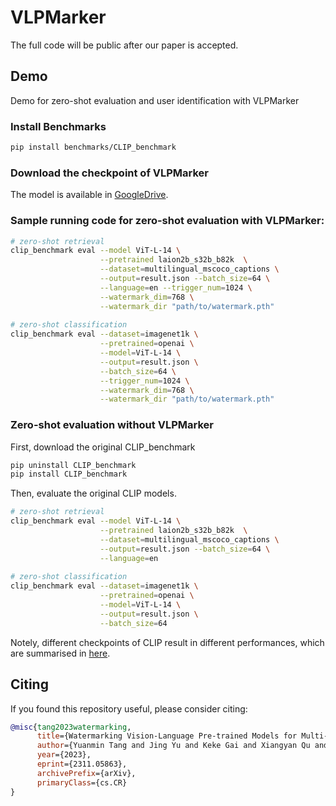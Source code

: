 # VLPMarker
The full code will be public after our paper is accepted.

## Demo
Demo for zero-shot evaluation and user identification with VLPMarker

### Install Benchmarks
```bash
pip install benchmarks/CLIP_benchmark
```

### Download the checkpoint of VLPMarker
The model is available in [GoogleDrive](https://drive.google.com/file/d/1YdNz35tAuEEGwrpQDU1ASRnS4a0Q6i3W/view?usp=sharing).

### Sample running code for zero-shot evaluation with VLPMarker:
```bash
# zero-shot retrieval 
clip_benchmark eval --model ViT-L-14 \
                    --pretrained laion2b_s32b_b82k  \
                    --dataset=multilingual_mscoco_captions \
                    --output=result.json --batch_size=64 \
                    --language=en --trigger_num=1024 \
                    --watermark_dim=768 \
                    --watermark_dir "path/to/watermark.pth"
                    
# zero-shot classification 
clip_benchmark eval --dataset=imagenet1k \
                    --pretrained=openai \
                    --model=ViT-L-14 \
                    --output=result.json \
                    --batch_size=64 \
                    --trigger_num=1024 \
                    --watermark_dim=768 \
                    --watermark_dir "path/to/watermark.pth"
```

### Zero-shot evaluation without VLPMarker

First, download the original CLIP_benchmark

```bash
pip uninstall CLIP_benchmark
pip install CLIP_benchmark
```

Then, evaluate the original CLIP models.
```bash
# zero-shot retrieval 
clip_benchmark eval --model ViT-L-14 \
                    --pretrained laion2b_s32b_b82k  \
                    --dataset=multilingual_mscoco_captions \
                    --output=result.json --batch_size=64 \
                    --language=en
                    
# zero-shot classification 
clip_benchmark eval --dataset=imagenet1k \
                    --pretrained=openai \
                    --model=ViT-L-14 \
                    --output=result.json \
                    --batch_size=64 
```
Notely, different checkpoints of CLIP result in different performances, which are summarised in [here](https://github.com/LAION-AI/CLIP_benchmark/blob/main/benchmark/benchmark.csv).
## Citing

If you found this repository useful, please consider citing:

```bibtex
@misc{tang2023watermarking,
      title={Watermarking Vision-Language Pre-trained Models for Multi-modal Embedding as a Service}, 
      author={Yuanmin Tang and Jing Yu and Keke Gai and Xiangyan Qu and Yue Hu and Gang Xiong and Qi Wu},
      year={2023},
      eprint={2311.05863},
      archivePrefix={arXiv},
      primaryClass={cs.CR}
}
```
